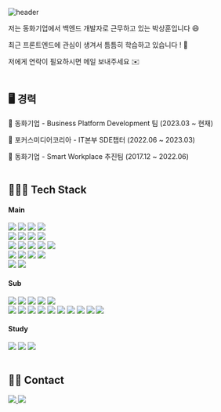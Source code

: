 ![header](https://capsule-render.vercel.app/api?type=waving&color=auto&height=300&section=header&text=Babysean's%20Github&desc=Backend%20Developer&descAlignY=65&descAlign=80&fontSize=90)

저는 동화기업에서 백엔드 개발자로 근무하고 있는 박상훈입니다 😄

최근 프론트엔드에 관심이 생겨서 틈틈히 학습하고 있습니다 ! 🧐

저에게 연락이 필요하시면 메일 보내주세요 ✉️
<br><br>

## 🖥 경력

🏢 동화기업 - Business Platform Development 팀 (2023.03 ~ 현재)

🏢 포커스미디어코리아 - IT본부 SDE챕터 (2022.06 ~ 2023.03)

🏢 동화기업 - Smart Workplace 추진팀 (2017.12 ~ 2022.06)
<br><br>

## 🧑🏻‍🔧 Tech Stack

<div align=left>
  
  <h4>Main</h4>
  <img src="https://img.shields.io/badge/java-20232a.svg?style=for-the-badge&logo=openjdk&logoColor=000000" />
  <img src="https://img.shields.io/badge/spring_framework-20232a.svg?style=for-the-badge&logo=spring&logoColor=6DB33F" />
  <img src="https://img.shields.io/badge/spring_boot-20232a.svg?style=for-the-badge&logo=springboot&logoColor=6DB33F" />
  <img src="https://img.shields.io/badge/javascript-20232a.svg?style=for-the-badge&logo=javascript&logoColor=F7DF1E" />
  <br>
  <img src="https://img.shields.io/badge/html5-20232a.svg?style=for-the-badge&logo=html5&logoColor=E34F26" />
  <img src="https://img.shields.io/badge/jsp-20232a.svg?style=for-the-badge&logo=jsp&logoColor=000000" />
  <img src="https://img.shields.io/badge/jquery-20232a.svg?style=for-the-badge&logo=jquery&logoColor=0769AD" />
  <img src="https://img.shields.io/badge/css-20232a.svg?style=for-the-badge&logo=css&logoColor=663399" />
  <br>
  <img src="https://img.shields.io/badge/mysql-20232a.svg?style=for-the-badge&logo=mysql&logoColor=4479A1" />
  <img src="https://img.shields.io/badge/mssql-20232a.svg?style=for-the-badge&logo=mssql&logoColor=000000" />
  <img src="https://img.shields.io/badge/mybatis-20232a.svg?style=for-the-badge&logo=mybatis&logoColor=000000" />
  <img src="https://img.shields.io/badge/jpa-20232a.svg?style=for-the-badge&logo=jpa&logoColor=000000" />
  <img src="https://img.shields.io/badge/redis-20232a.svg?style=for-the-badge&logo=redis&logoColor=FF4438" />
  <br>
  <img src="https://img.shields.io/badge/git-20232a.svg?style=for-the-badge&logo=git&logoColor=F05032" />
  <img src="https://img.shields.io/badge/svn-20232a.svg?style=for-the-badge&logo=svn&logoColor=000000" />
  <img src="https://img.shields.io/badge/gradle-20232a.svg?style=for-the-badge&logo=gradle&logoColor=02303A" />
  <img src="https://img.shields.io/badge/maven-20232a.svg?style=for-the-badge&logo=apachemaven&logoColor=C71A36" />
  <br>
  <img src="https://img.shields.io/badge/linux-20232a.svg?style=for-the-badge&logo=linux&logoColor=FCC624" />
  <img src="https://img.shields.io/badge/macos-20232a.svg?style=for-the-badge&logo=macos&logoColor=FCC624" />

  <h4>Sub</h4>
  <img src="https://img.shields.io/badge/spring_security-20232a.svg?style=for-the-badge&logo=springsecurity&logoColor=6DB33F" />
  <img src="https://img.shields.io/badge/serverless_framework-20232a.svg?style=for-the-badge&logo=serverless&logoColor=FD5750" />
  <img src="https://img.shields.io/badge/typescript-20232a.svg?style=for-the-badge&logo=typescript&logoColor=3178C6" />
  <img src="https://img.shields.io/badge/node_js-20232a.svg?style=for-the-badge&logo=nodedotjs&logoColor=5FA04E" />
  <img src="https://img.shields.io/badge/mongo_db-20232a.svg?style=for-the-badge&logo=mongodb&logoColor=47A248" />
  <br>
  <img src="https://img.shields.io/badge/aws_lambda-20232a.svg?style=for-the-badge&logo=awslambda&logoColor=FF9900" />
  <img src="https://img.shields.io/badge/amazon_s3-20232a.svg?style=for-the-badge&logo=amazons3&logoColor=569A31" />
  <img src="https://img.shields.io/badge/amazon_rds-20232a.svg?style=for-the-badge&logo=amazonrds&logoColor=527FFF" />
  <img src="https://img.shields.io/badge/amazon_api_gateway-20232a.svg?style=for-the-badge&logo=amazonapigateway&logoColor=FF4F8B" />
  <img src="https://img.shields.io/badge/amazon_ec2-20232a.svg?style=for-the-badge&logo=amazonec2&logoColor=FF9900" />
  <img src="https://img.shields.io/badge/aws_code_series-20232a.svg?style=for-the-badge&logo=awscodeseries&logoColor=000000" />
  <img src="https://img.shields.io/badge/aws_glue-20232a.svg?style=for-the-badge&logo=awsglue&logoColor=000000" />
  <img src="https://img.shields.io/badge/aws_athena-20232a.svg?style=for-the-badge&logo=awsathena&logoColor=000000" />
  <img src="https://img.shields.io/badge/aws_cloudfront-20232a.svg?style=for-the-badge&logo=awscloudfront&logoColor=000000" />
  <img src="https://img.shields.io/badge/aws_cdk-20232a.svg?style=for-the-badge&logo=awscdk&logoColor=000000" />

  <h4>Study</h4>
  <img src="https://img.shields.io/badge/vue_js_css-20232a.svg?style=for-the-badge&logo=vuedotjs&logoColor=4FC08D" />
  <img src="https://img.shields.io/badge/nuxt_css-20232a.svg?style=for-the-badge&logo=nuxt&logoColor=00DC82" />
  <img src="https://img.shields.io/badge/tailwind_css-20232a.svg?style=for-the-badge&logo=tailwindcss&logoColor=06B6D4" />

</div>
<br>

## 🤙🏼 Contact
<a href="https://babysean.notion.site/a31fd35d16494371b07c3e2cb4f159dd?pvs=4">
  <img src="https://img.shields.io/badge/Notion-000000?style=for-the-badge&logo=notion&logoColor=white"/>
</a>
<a href="mailto:tkdgns7070@gmail.com">
  <img src="https://img.shields.io/badge/tkdgns7070@gmail.com-D14836?style=for-the-badge&logo=gmail&logoColor=white"/>
</a>
